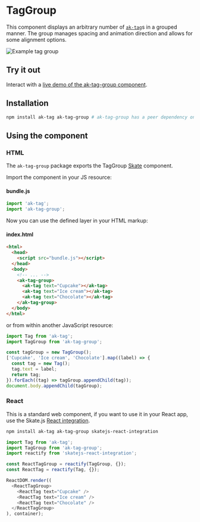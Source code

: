 # TagGroup


This component displays an arbitrary number of [`ak-tag`](https://www.npmjs.com/package/ak-tag)s
in a grouped manner.
The group manages spacing and animation direction and allows for some alignment options.

![Example tag group](https://bytebucket.org/atlassian/atlaskit/raw/master/packages/ak-tag-group/docs/animation.gif)

## Try it out

Interact with a [live demo of the ak-tag-group component](https://aui-cdn.atlassian.com/atlaskit/stories/ak-tag-group/@VERSION@/).

## Installation

```sh
npm install ak-tag ak-tag-group # ak-tag-group has a peer dependency on ak-tag
```

## Using the component

### HTML

The `ak-tag-group` package exports the TagGroup [Skate](https://github.com/skatejs/skatejs) component.

Import the component in your JS resource:

#### bundle.js

```js
import 'ak-tag';
import 'ak-tag-group';
```

Now you can use the defined layer in your HTML markup:

#### index.html

```html
<html>
  <head>
    <script src="bundle.js"></script>
  </head>
  <body>
    <!-- ... -->
    <ak-tag-group>
      <ak-tag text="Cupcake"></ak-tag>
      <ak-tag text="Ice cream"></ak-tag>
      <ak-tag text="Chocolate"></ak-tag>
    </ak-tag-group>
  </body>
</html>
```

or from within another JavaScript resource:

```js
import Tag from 'ak-tag';
import TagGroup from 'ak-tag-group';

const tagGroup = new TagGroup();
['Cupcake', 'Ice cream', 'Chocolate'].map((label) => {
  const tag = new Tag();
  tag.text = label;
  return tag;
}).forEach((tag) => tagGroup.appendChild(tag));
document.body.appendChild(tagGroup);
```

### React

This is a standard web component, if you want to use it in your React app, use the Skate.js [React integration](https://github.com/webcomponents/react-integration).

```sh
npm install ak-tag ak-tag-group skatejs-react-integration
```

```js
import Tag from 'ak-tag';
import TagGroup from 'ak-tag-group';
import reactify from 'skatejs-react-integration';

const ReactTagGroup = reactify(TagGroup, {});
const ReactTag = reactify(Tag, {});

ReactDOM.render((
  <ReactTagGroup>
    <ReactTag text="Cupcake" />
    <ReactTag text="Ice cream" />
    <ReactTag text="Chocolate" />
  </ReactTagGroup>
), container);
```
